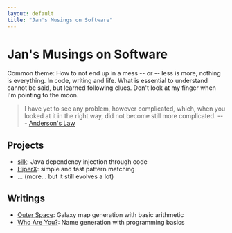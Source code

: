 ```yaml
---
layout: default
title: "Jan's Musings on Software"
---
```


# Jan's Musings on Software

Common theme: How to not end up in a mess -- or -- less is more, nothing is everything. In code, writing and life. 
What is essential to understand cannot be said, but learned following clues. Don't look at my finger when I'm pointing to the moon.

> I have yet to see any problem, however complicated, which, when you looked at it in the right way, did not become still more complicated. --- [Anderson's Law](https://en.wikiquote.org/wiki/Poul_Anderson)


## Projects

* [silk](http://jbee.github.io/silk/): Java dependency injection through code
* [HiperX](hiperx.html): simple and fast pattern matching
* ... (more... but it still evolves a lot)


## Writings 

* [Outer Space](game.html): Galaxy map generation with basic arithmetic
* [Who Are You?](names.html): Name generation with programming basics



